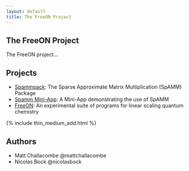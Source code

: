 ```yaml
---
layout: default
title: The FreeON Project
---
```


The FreeON Project
------------------

The FreeON project...

Projects
---------

* [Spammpack](http://freeon.github.io/spammpack): The Sparse Approximate
  Matrix Multiplication (SpAMM) Package
* [Spamm Mini-App](http://freeon.github.io/spamm-miniapp): A Mini-App
  demonstrating the use of SpAMM
* [FreeON](http://freeon.github.io/freeon): An experimental
  suite of programs for linear scaling quantum chemistry

{% include thin_medium_add.html %}

Authors
-------

  - Matt Challacombe @mattchallacombe
  - Nicolas Bock @nicolasbock
